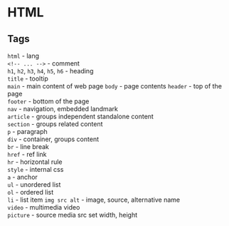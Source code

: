 # HTML

## Tags

`html` - lang  
`<!-- ... -->` - comment  
`h1`, `h2`, `h3`, `h4`, `h5`, `h6` - heading  
`title` - tooltip  
`main` - main content of web page `body` - page contents `header` - top of the page  
`footer` - bottom of the page  
`nav` - navigation, embedded landmark  
`article` - groups independent standalone content  
`section` - groups related content  
`p` - paragraph  
`div` - container, groups content  
`br` - line break  
`href` - ref link  
`hr` - horizontal rule  
`style` - internal css  
`a` - anchor  
`ul` - unordered list  
`ol` - ordered list  
`li` - list item `img src alt` - image, source, alternative name  
`video` - multimedia video  
`picture` - source media src set width, height

